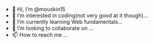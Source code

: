 - 👋 Hi, I’m @mouskin15
- 👀 I’m interested in coding(not very good at it though)...
- 🌱 I’m currently learning Web fundamentals...
- 💞️ I’m looking to collaborate on ...
- 📫 How to reach me ...

<!---
mouskin15/mouskin15 is a ✨ special ✨ repository because its `README.md` (this file) appears on your GitHub profile.
You can click the Preview link to take a look at your changes.
--->
